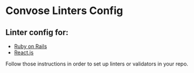 # Convose Linters Config

## Linter config for:
 - [Ruby on Rails](./ruby-on-rails)
 - [React.js](./react)

Follow those instructions in order to set up linters or validators in your repo.
